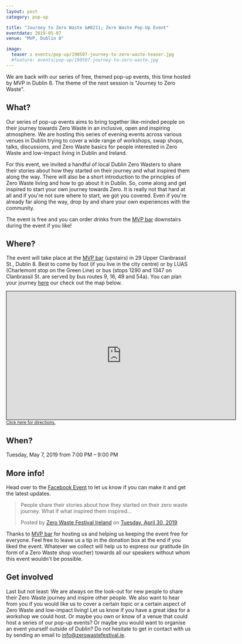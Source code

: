 ```yaml
---
layout: post
category: pop-up

title: "Journey to Zero Waste &#8211; Zero Waste Pop-Up Event"
eventdate: 2019-05-07
venue: "MVP, Dublin 8"

image:
  teaser : events/pop-up/190507-journey-to-zero-waste-teaser.jpg
  #feature: events/pop-up/190507-journey-to-zero-waste.jpg
---
```


We are back with our series of free, themed pop-up events, this time hosted by MVP in Dublin 8. The theme of the next session is "Journey to Zero Waste".

## What?

Our series of pop-up events aims to bring together like-minded people on their journey towards Zero Waste in an inclusive, open and inspiring atmosphere. 
We are hosting this series of evening events across various venues in Dublin trying to cover a wide range of workshops, swap shops, talks, discussions, and Zero Waste basics for people interested in Zero Waste and low-impact living in Dublin and Ireland.

For this event, we invited a handful of local Dublin Zero Wasters to share their stories about how they started on their journey and what inspired them along the way.
There will also be a short introduction to the principles of Zero Waste living and how to go about it in Dublin. So, come along and get inspired to start your own journey towards Zero. It is really not that hard at all and if you're not sure where to start, we got you covered. Even if you're already far along the way, drop by and share your own experiences with the community.

The event is free and you can order drinks from the [MVP bar](http://mvpdublin.com/) downstairs during the event if you like!



## Where?

The event will take place at the [MVP bar](http://mvpdublin.com/) (upstairs) in 29 Upper Clanbrassil St., Dublin 8. Best to come by foot (if you live in the city centre) or by LUAS (Charlemont stop on the Green Line) or bus (stops 1290 and 1347 on Clanbrassil St. are served by bus routes 9, 16, 49 and 54a). You can plan your journey [here](https://journeyplanner.transportforireland.ie/nta/XSLT_TRIP_REQUEST2?language=en) our check out the map below.

<iframe width="625" height="350" frameborder="0" scrolling="no" marginheight="0" marginwidth="0" src="https://www.openstreetmap.org/export/embed.html?bbox=-6.279287338256837%2C53.32951784161806%2C-6.273300647735596%2C53.331343908601305&amp;layer=mapnik" style="border: 1px solid black"></iframe><br/><small><a href="https://www.openstreetmap.org/directions?from=&to=53.33040%2C-6.27561">Click here for directions.</a></small>



## When?

Tuesday, May 7, 2019 from 7:00 PM &#8211; 9:00 PM



## More info!

Head over to the [Facebook Event](https://www.facebook.com/events/362128581314484/) to let us know if you can make it and get the latest updates.

<div class="fb-post" data-href="https://www.facebook.com/events/362128581314484/permalink/362128587981150/" data-width="500" data-show-text="false"><blockquote cite="https://developers.facebook.com/events/362128581314484/permalink/362128587981150/" class="fb-xfbml-parse-ignore"><p>People share their stories about how they started on their zero waste journey. What if what inspired them inspired...</p>Posted by <a href="https://www.facebook.com/ZeroWasteFestivalIreland/">Zero Waste Festival Ireland</a> on&nbsp;<a href="https://developers.facebook.com/events/362128581314484/permalink/362128587981150/">Tuesday, April 30, 2019</a></blockquote></div>

Thanks to [MVP bar](http://mvpdublin.com/) for hosting us and helping us keeping the event free for everyone. Feel free to leave us a tip in the donation box at the end if you liked the event. Whatever we collect will help us to express our gratitude (in form of a Zero Waste shop voucher) towards all our speakers without whom this event wouldn't be possible.



## Get involved

Last but not least: We are always on the look-out for new people to share their Zero Waste journey and inspire other people. We also want to hear from you if you would like us to cover a certain topic or a certain aspect of Zero Waste and low-impact living! Let us know if you have a great idea for a workshop we could host. Or maybe you own or know of a venue that could host a series of our pop-up events? Or maybe you would want to organise an event yourself outside of Dublin? Do not hesitate to get in contact with us by sending an email to [info@zerowastefestival.ie](mailto:info@zerowastefestival.ie).










